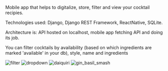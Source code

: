 Mobile app that helps to digitalize, store, filter and view your cocktail recipies.

Technologies used: Django, Django REST Framework, ReactNative, SQLite. 

Architecture is: API hosted on localhost, mobile app fetching API and doing its job.

You can filter cocktails by availability (based on which ingredients are marked 'available' in your db), style, name and ingredients

![filter](https://user-images.githubusercontent.com/80787886/137136119-ee08e090-b284-4dac-959b-9c415810c618.jpg)
![dropdown](https://user-images.githubusercontent.com/80787886/137136117-7c5595ed-e9f9-41ff-b2ae-283055b46866.jpg)
![daiquiri](https://user-images.githubusercontent.com/80787886/137136113-2d08d680-eb4b-4451-ba2d-e2235343798a.jpg)
![gin_basil_smash](https://user-images.githubusercontent.com/80787886/137136121-fd0932e9-87c5-44c1-935b-dfe10bc4abd3.jpg)
